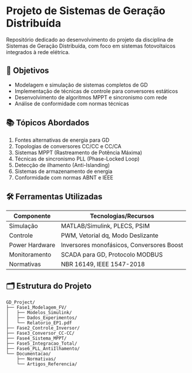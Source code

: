 # Projeto de Sistemas de Geração Distribuída

Repositório dedicado ao desenvolvimento do projeto da disciplina de Sistemas de Geração Distribuída, com foco em sistemas fotovoltaicos integrados à rede elétrica.

## 📌 Objetivos

- Modelagem e simulação de sistemas completos de GD
- Implementação de técnicas de controle para conversores estáticos
- Desenvolvimento de algoritmos MPPT e sincronismo com rede
- Análise de conformidade com normas técnicas

## 📚 Tópicos Abordados

1. Fontes alternativas de energia para GD
2. Topologias de conversores CC/CC e CC/CA
3. Sistemas MPPT (Rastreamento de Potência Máxima)
4. Técnicas de sincronismo PLL (Phase-Locked Loop)
5. Detecção de ilhamento (Anti-Islanding)
6. Sistemas de armazenamento de energia
7. Conformidade com normas ABNT e IEEE

## 🛠️ Ferramentas Utilizadas

| Componente     | Tecnologias/Recursos                      |
| -------------- | ----------------------------------------- |
| Simulação      | MATLAB/Simulink, PLECS, PSIM              |
| Controle       | PWM, Vetorial dq, Modo Deslizante         |
| Power Hardware | Inversores monofásicos, Conversores Boost |
| Monitoramento  | SCADA para GD, Protocolo MODBUS           |
| Normativas     | NBR 16149, IEEE 1547-2018                 |

## 🗂️ Estrutura do Projeto

```plaintext
GD_Project/
├── Fase1_Modelagem_FV/
│   ├── Modelos_Simulink/
│   ├── Dados_Experimentos/
│   └── Relatorio_EP1.pdf
├── Fase2_Controle_Inversor/
├── Fase3_Conversor_CC-CC/
├── Fase4_Sistema_MPPT/
├── Fase5_Integracao_Total/
├── Fase6_PLL_AntiIlhamento/
└── Documentacao/
    ├── Normativas/
    └── Artigos_Referencia/
```
